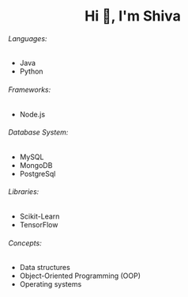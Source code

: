 
<h1 align="center">Hi 👋, I'm  Shiva</h1>

<h6>Languages:</h6>
<ul>
  <li>Java</li>
  <li>Python</li>
</ul>

<h6>Frameworks:</h6>
<ul>
  <li>Node.js</li>
</ul>

<h6>Database System:</h6>
<ul>
  <li>MySQL</li>
  <li>MongoDB</li>
  <li>PostgreSql</li>
</ul>

<h6>Libraries:</h6>
<ul>
  <li>Scikit-Learn</li>
  <li>TensorFlow</li>
</ul>

<h6>Concepts:</h6>
<ul>
  <li>Data structures</li>
  <li>Object-Oriented Programming (OOP)</li>
  <li>Operating systems</li>
</ul>




